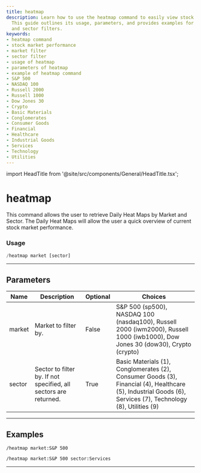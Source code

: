 ```yaml
---
title: heatmap
description: Learn how to use the heatmap command to easily view stock market performance.
  This guide outlines its usage, parameters, and provides examples for both the market
  and sector filters.
keywords:
- heatmap command
- stock market performance
- market filter
- sector filter
- usage of heatmap
- parameters of heatmap
- example of heatmap command
- S&P 500
- NASDAQ 100
- Russell 2000
- Russell 1000
- Dow Jones 30
- Crypto
- Basic Materials
- Conglomerates
- Consumer Goods
- Financial
- Healthcare
- Industrial Goods
- Services
- Technology
- Utilities
---
```


import HeadTitle from '@site/src/components/General/HeadTitle.tsx';

<HeadTitle title="heatmap - General - Discord - Reference | OpenBB Bot Docs" />

# heatmap

This command allows the user to retrieve Daily Heat Maps by Market and Sector. The Daily Heat Maps will allow the user a quick overview of current stock market performance.

### Usage

```python wordwrap
/heatmap market [sector]
```

---

## Parameters

| Name | Description | Optional | Choices |
| ---- | ----------- | -------- | ------- |
| market | Market to filter by. | False | S&P 500 (sp500), NASDAQ 100 (nasdaq100), Russell 2000 (iwm2000), Russell 1000 (iwb1000), Dow Jones 30 (dow30), Crypto (crypto) |
| sector | Sector to filter by. If not specified, all sectors are returned. | True | Basic Materials (1), Conglomerates (2), Consumer Goods (3), Financial (4), Healthcare (5), Industrial Goods (6), Services (7), Technology (8), Utilities (9) |


---

## Examples

```
/heatmap market:S&P 500
```
```
/heatmap market:S&P 500 sector:Services
```

---

